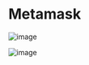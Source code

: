 # Metamask 

![image](https://github.com/user-attachments/assets/10dccab3-020f-4eb7-8e88-f9d3868a0a99)

![image](https://github.com/user-attachments/assets/1426f0a0-8af8-4b2a-a7ec-08d73f672fbd)

